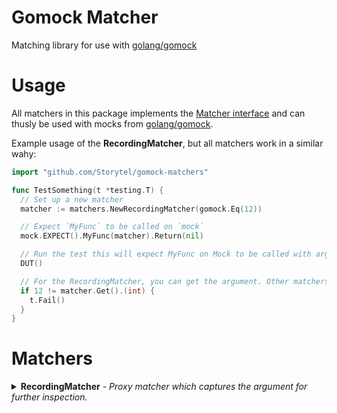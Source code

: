 # Gomock Matcher

Matching library for use with [golang/gomock][golang-gomock]

# Usage

All matchers in this package implements the [Matcher interface][matcher-interface] and can thusly be used with mocks from [golang/gomock][golang-gomock].

Example usage of the **RecordingMatcher**, but all matchers work in a similar wahy:

```go
import "github.com/Storytel/gomock-matchers"

func TestSomething(t *testing.T) {
  // Set up a new matcher
  matcher := matchers.NewRecordingMatcher(gomock.Eq(12))

  // Expect `MyFunc` to be called on `mock`
  mock.EXPECT().MyFunc(matcher).Return(nil)

  // Run the test this will expect MyFunc on Mock to be called with arg 12
  DUT()

  // For the RecordingMatcher, you can get the argument. Other matchers have other characteristics.
  if 12 != matcher.Get().(int) {
    t.Fail()
  }
}
```

# Matchers

<details>
<summary><strong>RecordingMatcher</strong> - <em>Proxy matcher which captures the argument for further inspection.</em></summary>
Wraps another matcher and records the value of the argument it's called with.

This can be used if you need to do further investigations. For instance when
the argument is a function, and you want to test that function.

```go
type MyFunc func() int

func TestSomething (t *testing.T) {
	assert := assert.New(t)
	m := NewRecordingMatcher(gomock.Any())

	m.Matches(MyFunc(func () int { return 12 }))

	f, ok := m.Get().(MyFunc)
	assert.True(ok)
	assert.Equal(12, f())
}
```
</details>

[matcher-interface]: https://godoc.org/github.com/golang/mock/gomock#Matcher
[golang-gomock]: https://github.com/golang/mock